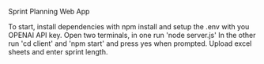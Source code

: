 Sprint Planning Web App

To start, install dependencies with npm install and setup the .env with you OPENAI API key.
Open two terminals, in one run 'node server.js'
In the other run 'cd client' and 'npm start' and press yes when prompted.
Upload excel sheets and enter sprint length.
